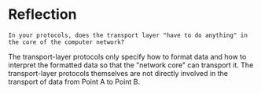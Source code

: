 # Reflection

```
In your protocols, does the transport layer "have to do anything" in the core of the computer network?
```

The transport-layer protocols only specify how to format data and how to 
interpret the formatted data so that the "network core" can transport it. The
transport-layer protocols themselves are not directly involved in the transport
of data from Point A to Point B.